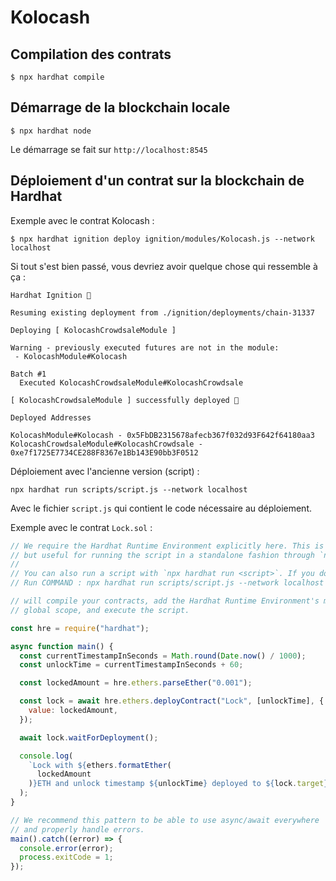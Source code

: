 # Kolocash

## Compilation des contrats

```shell
$ npx hardhat compile
```

## Démarrage de la blockchain locale

```shell
$ npx hardhat node
```

Le démarrage se fait sur `http://localhost:8545`

## Déploiement d'un contrat sur la blockchain de Hardhat

Exemple avec le contrat Kolocash :

```shell
$ npx hardhat ignition deploy ignition/modules/Kolocash.js --network localhost
```

Si tout s'est bien passé, vous devriez avoir quelque chose qui ressemble à ça :

```shell
Hardhat Ignition 🚀

Resuming existing deployment from ./ignition/deployments/chain-31337

Deploying [ KolocashCrowdsaleModule ]

Warning - previously executed futures are not in the module:
 - KolocashModule#Kolocash

Batch #1
  Executed KolocashCrowdsaleModule#KolocashCrowdsale

[ KolocashCrowdsaleModule ] successfully deployed 🚀

Deployed Addresses

KolocashModule#Kolocash - 0x5FbDB2315678afecb367f032d93F642f64180aa3
KolocashCrowdsaleModule#KolocashCrowdsale - 0xe7f1725E7734CE288F8367e1Bb143E90bb3F0512
```

Déploiement avec l'ancienne version (script) :

```shell
npx hardhat run scripts/script.js --network localhost
```

Avec le fichier `script.js` qui contient le code nécessaire au déploiement.

Exemple avec le contrat `Lock.sol` :

```javascript
// We require the Hardhat Runtime Environment explicitly here. This is optional
// but useful for running the script in a standalone fashion through `node <script>`.
//
// You can also run a script with `npx hardhat run <script>`. If you do that, Hardhat
// Run COMMAND : npx hardhat run scripts/script.js --network localhost

// will compile your contracts, add the Hardhat Runtime Environment's members to the
// global scope, and execute the script.

const hre = require("hardhat");

async function main() {
  const currentTimestampInSeconds = Math.round(Date.now() / 1000);
  const unlockTime = currentTimestampInSeconds + 60;

  const lockedAmount = hre.ethers.parseEther("0.001");

  const lock = await hre.ethers.deployContract("Lock", [unlockTime], {
    value: lockedAmount,
  });

  await lock.waitForDeployment();

  console.log(
    `Lock with ${ethers.formatEther(
      lockedAmount
    )}ETH and unlock timestamp ${unlockTime} deployed to ${lock.target}`
  );
}

// We recommend this pattern to be able to use async/await everywhere
// and properly handle errors.
main().catch((error) => {
  console.error(error);
  process.exitCode = 1;
});
```
